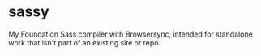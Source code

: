 # sassy

My Foundation Sass compiler with Browsersync, intended for standalone work that isn't part of an existing site or repo.

